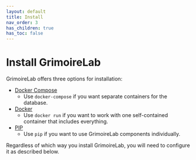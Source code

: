 ```yaml
---
layout: default
title: Install
nav_order: 3
has_children: true
has_toc: false
---
```


# Install GrimoireLab

GrimoireLab offers three options for installation:

- [Docker Compose](./docker-compose)
  - Use `docker-compose` if you want separate containers for the database.
- [Docker](./docker)
  - Use `docker run` if you want to work with one self-contained container that includes everything.
- [PIP](./pip)
  - Use `pip` if you want to use GrimoireLab components individually.

Regardless of which way you install GrimoireLab, you will need to configure it as described below.
